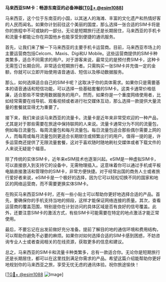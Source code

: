 **马来西亚SIM卡：畅游东南亚的必备神器[[TG💪+ @esim1088](https://t.me/s/esim1088)]**

马来西亚，这个位于东南亚的小国，以其迷人的海滩、丰富的文化遗产和热情好客的人民而闻名。如果你计划前往这个美丽的国度，那么选择一张合适的SIM卡将是你的旅程中不可或缺的一部分。无论是短期旅行还是长期居住，马来西亚的手机卡和流量卡都能让你在异国他乡也能享受到便捷的通讯服务。

首先，让我们来了解一下马来西亚的主要手机卡运营商。目前，马来西亚市场上的主要运营商包括Celcom、Maxis、Digi和U Mobile。这些运营商提供的SIM卡种类繁多，适合不同需求的用户。对于游客来说，最常见的是预付费SIM卡，这种卡无需签订长期合同，非常适合短期旅行者。只需购买一张SIM卡并充值一定的金额，你就可以立即开始使用语音通话、短信以及移动数据服务。

那么，如何选择适合自己的SIM卡呢？这取决于你的具体需求。如果你只是需要基本的语音通话和短信功能，可以选择一些基础套餐的SIM卡。这类卡通常价格低廉，适合那些不常使用数据服务的用户。然而，如果你是一个重度网络使用者，比如经常需要在线导航、观看视频或者进行社交媒体互动，那么选择一款提供大量流量的套餐就显得尤为重要了。

接下来，我们来谈谈马来西亚的流量卡。流量卡是近年来非常受欢迎的一种产品，尤其是对于那些需要在旅途中保持联网的人来说。流量卡通常分为不同的流量包，例如每日流量包、每周流量包和每月流量包。每日流量包适合那些偶尔需要上网的人，而每周或每月流量包则更适合长期居住或频繁出行的用户。值得一提的是，许多运营商还提供了无限流量套餐，这对于喜欢随时随地刷社交媒体或者下载文件的人来说无疑是个福音。

除了传统的实体SIM卡，近年来eSIM技术也逐渐兴起。eSIM是一种虚拟SIM卡，可以直接嵌入到支持它的设备中，无需物理插入。这意味着你可以通过手机或平板电脑直接激活和管理你的SIM卡，非常方便快捷。对于经常出国的商务人士或者旅行爱好者来说，eSIM卡是一个极好的选择，因为它可以轻松切换不同的国家和地区的网络运营商，而不需要更换实体SIM卡。

在购买马来西亚SIM卡时，还有一些小贴士可以帮助你更好地选择合适的产品。首先，要确保你的手机支持当地的频段，这样才能保证网络连接的质量。其次，查看运营商的覆盖范围，特别是你在计划访问的具体区域是否有良好的信号覆盖。此外，还要注意SIM卡的激活方式，有些SIM卡可能需要在特定的地点激活才能正常使用。

最后，不要忘记在出发前做好充分准备。提前了解目的地的通信环境和费用结构，可以帮助你避免不必要的麻烦。如果你对如何选择合适的SIM卡感到困惑，不妨咨询专业人士或者查阅相关的在线资源，获取更多的信息和建议。

总之，马来西亚的SIM卡和流量卡种类繁多，总有一款适合你。无论你是短期旅行还是长期居住，都可以在这里找到满足你需求的产品。希望这篇介绍能帮助你更好地规划你的马来西亚之旅，享受无忧无虑的通讯体验。祝你旅途愉快！

[[TG💪+ @esim1088](https://t.me/s/esim1088) ![Image](https://i.postimg.cc/4NQfJmqS/Snipaste-2025-05-13-00-14-12.png)]